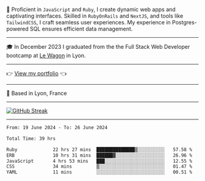 📖 Proficient in `JavaScript` and `Ruby`, I create dynamic web apps and captivating interfaces. Skilled in `RubyOnRails` and `NextJS`, and tools like `TailwindCSS`, I craft seamless user experiences. My experience in Postgres-powered SQL ensures efficient data management.

***

🎓 In December 2023 I graduated from the the Full Stack Web Developer bootcamp at [Le Wagon](https://www.lewagon.com/) in Lyon.

***

👉 <a href="https://www.davidlau.dev/" target="_blank">View my portfolio</a> 👈

***

📍 Based in Lyon, France

***

[![GitHub Streak](https://streak-stats.demolab.com?user=kaimunlau&theme=github-dark&hide_border=true)](https://git.io/streak-stats)

***

<!--START_SECTION:waka-->

```txt
From: 19 June 2024 - To: 26 June 2024

Total Time: 39 hrs

Ruby             22 hrs 27 mins  ██████████████▒░░░░░░░░░░   57.58 %
ERB              10 hrs 31 mins  ██████▓░░░░░░░░░░░░░░░░░░   26.96 %
JavaScript       4 hrs 53 mins   ███░░░░░░░░░░░░░░░░░░░░░░   12.55 %
CSS              34 mins         ▒░░░░░░░░░░░░░░░░░░░░░░░░   01.47 %
YAML             11 mins         ░░░░░░░░░░░░░░░░░░░░░░░░░   00.51 %
```

<!--END_SECTION:waka-->
